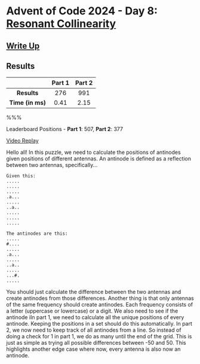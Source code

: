 # Advent of Code 2024 - Day 8: [Resonant Collinearity](https://adventofcode.com/2024/day/8)

## [Write Up](https://codingap.github.io/advent-of-code/writeups/2024/day08)

## Results

|                  | **Part 1** | **Part 2** |
| :--------------: | :--------: | :--------: |
|   **Results**    | 276 | 991 |
| **Time (in ms)** | 0.41 | 2.15 |

%%%

Leaderboard Positions - **Part 1**: 507, **Part 2**: 377

[Video Replay](https://youtu.be/Xu9oF8WI6bc)

Hello all! In this puzzle, we need to calculate the positions of antinodes given positions of different antennas. An antinode is defined as a reflection between two antennas, specifically...

```
Given this:
.....
.....
.....
.a...
.....
..a..
.....
.....
.....

The antinodes are this:
.....
#....
.....
.a...
.....
..a..
.....
...#.
.....
```

You should just calculate the difference between the two antennas and create antinodes from those differences. Another thing is that only antennas of the same frequency should create antinodes. Each frequency consists of a letter (uppercase or lowercase) or a digit. We also need to see if the antinode iIn part 1, we need to calculate all the unique positions of every antinode. Keeping the positions in a set should do this automatically. In part 2, we now need to keep track of all antinodes from a line. So instead of doing a check for 1 in part 1, we do as many until the end of the grid. This is just as simple as trying all possible differences between -50 and 50. This highlights another edge case where now, every antenna is also now an antinode.